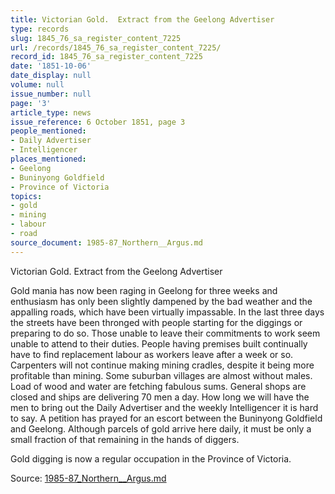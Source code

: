 ```yaml
---
title: Victorian Gold.  Extract from the Geelong Advertiser
type: records
slug: 1845_76_sa_register_content_7225
url: /records/1845_76_sa_register_content_7225/
record_id: 1845_76_sa_register_content_7225
date: '1851-10-06'
date_display: null
volume: null
issue_number: null
page: '3'
article_type: news
issue_reference: 6 October 1851, page 3
people_mentioned:
- Daily Advertiser
- Intelligencer
places_mentioned:
- Geelong
- Buninyong Goldfield
- Province of Victoria
topics:
- gold
- mining
- labour
- road
source_document: 1985-87_Northern__Argus.md
---
```


Victorian Gold.  Extract from the Geelong Advertiser

Gold mania has now been raging in Geelong for three weeks and enthusiasm has only been slightly dampened by the bad weather and the appalling roads, which have been virtually impassable.  In the last three days the streets have been thronged with people starting for the diggings or preparing to do so.  Those unable to leave their commitments to work seem unable to attend to their duties.  People having premises built continually have to find replacement labour as workers leave after a week or so.  Carpenters will not continue making mining cradles, despite it being more profitable than mining.  Some suburban villages are almost without males.  Load of wood and water are fetching fabulous sums.  General shops are closed and ships are delivering 70 men a day.  How long we will have the men to bring out the Daily Advertiser and the weekly Intelligencer it is hard to say.  A petition has prayed for an escort between the Buninyong Goldfield and Geelong.  Although parcels of gold arrive here daily, it must be only a small fraction of that remaining in the hands of diggers.

Gold digging is now a regular occupation in the Province of Victoria.

Source: [1985-87_Northern__Argus.md](/downloads/markdown/1985-87_Northern__Argus.md)

